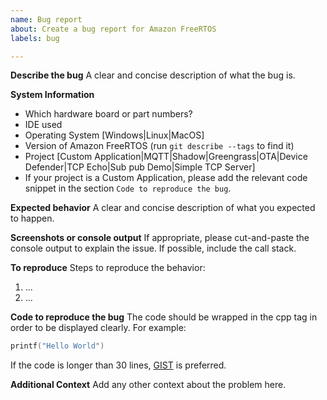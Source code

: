 ```yaml
---
name: Bug report
about: Create a bug report for Amazon FreeRTOS
labels: bug

---
```


**Describe the bug**
A clear and concise description of what the bug is.

**System Information**
- Which hardware board or part numbers?
- IDE used
- Operating System [Windows|Linux|MacOS]
- Version of Amazon FreeRTOS (run ``git describe --tags`` to find it)
- Project [Custom Application|MQTT|Shadow|Greengrass|OTA|Device Defender|TCP Echo|Sub pub Demo|Simple TCP Server]
- If your project is a Custom Application, please add the relevant code snippet in the section `Code to reproduce the bug`. 

**Expected behavior**
A clear and concise description of what you expected to happen.

**Screenshots or console output**
If appropriate, please cut-and-paste the console output to explain the issue. If possible, include the call stack. 

**To reproduce**
Steps to reproduce the behavior:

1. ...
2. ...

**Code to reproduce the bug**
The code should be wrapped in the cpp tag in order to be displayed clearly. For example:

```cpp
printf("Hello World")
```

If the code is longer than 30 lines, [GIST](https://gist.github.com) is preferred.

**Additional Context**
Add any other context about the problem here.
